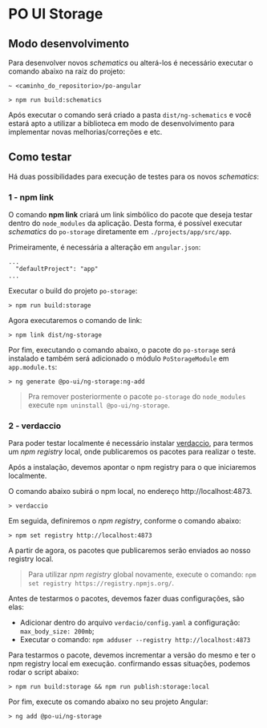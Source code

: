 # PO UI Storage

## Modo desenvolvimento

Para desenvolver novos *schematics* ou alterá-los é necessário executar o comando abaixo na raiz do projeto:

```
~ <caminho_do_repositorio>/po-angular

> npm run build:schematics
```

Após executar o comando será criado a pasta `dist/ng-schematics` e você estará apto a utilizar a biblioteca
em modo de desenvolvimento para implementar novas melhorias/correções e etc.

## Como testar

Há duas possibilidades para execução de testes para os novos *schematics*:

### 1 - npm link

O comando **npm link** criará um link simbólico do pacote que deseja testar dentro do `node_modules` da aplicação. Desta forma, é possível executar *schematics* do `po-storage` diretamente em `./projects/app/src/app`. 

Primeiramente, é necessária a alteração em `angular.json`:

```
...
  "defaultProject": "app"
...
```

Executar o build do projeto `po-storage`:

``` 
> npm run build:storage 
```

Agora executaremos o comando de link:

``` 
> npm link dist/ng-storage 
```

Por fim, executando o comando abaixo, o pacote do `po-storage` será instalado e também será adicionado o módulo `PoStorageModule` em `app.module.ts`:

``` 
> ng generate @po-ui/ng-storage:ng-add 
```

> Pra remover posteriormente o pacote `po-storage` do `node_modules` execute `npm uninstall @po-ui/ng-storage`.

### 2 - verdaccio

Para poder testar localmente é necessário instalar [verdaccio](https://github.com/verdaccio/verdaccio), para termos um *npm registry* local,
onde publicaremos os pacotes para realizar o teste.

Após a instalação, devemos apontar o npm registry para o que iniciaremos localmente.

O comando abaixo subirá o npm local, no endereço http://localhost:4873.

``` 
> verdaccio 
```

Em seguida, definiremos o *npm registry*, conforme o comando abaixo:

``` 
> npm set registry http://localhost:4873 
```

A partir de agora, os pacotes que publicaremos serão enviados ao nosso registry local.

> Para utilizar *npm registry* global novamente, execute o comando: `npm set registry https://registry.npmjs.org/`.


Antes de testarmos o pacotes, devemos fazer duas configurações, são elas:

- Adicionar dentro do arquivo ```verdacio/config.yaml``` a configuração: `max_body_size: 200mb`;
- Executar o comando: ``` npm adduser --registry http://localhost:4873 ```

Para testarmos o pacote, devemos incrementar a versão do mesmo e ter o npm registry local em execução. confirmando essas situações, podemos rodar o script abaixo:

```
> npm run build:storage && npm run publish:storage:local
```

Por fim, execute os comando abaixo no seu projeto Angular:

```
> ng add @po-ui/ng-storage
```
